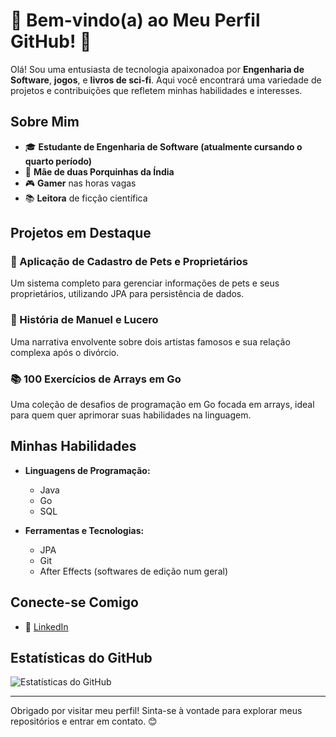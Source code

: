 # 🌟 Bem-vindo(a) ao Meu Perfil GitHub! 🌟

Olá! Sou uma entusiasta de tecnologia apaixonadoa por **Engenharia de Software**, **jogos**, e **livros de sci-fi**. Aqui você encontrará uma variedade de projetos e contribuições que refletem minhas habilidades e interesses.

## Sobre Mim

- 🎓 **Estudante de Engenharia de Software (atualmente cursando o quarto período)** 
- 🐹 **Mãe de duas Porquinhas da Índia**
- 🎮 **Gamer** nas horas vagas
- 📚 **Leitora** de ficção científica

## Projetos em Destaque

### 🐾 Aplicação de Cadastro de Pets e Proprietários
Um sistema completo para gerenciar informações de pets e seus proprietários, utilizando JPA para persistência de dados.

### 🎵 História de Manuel e Lucero
Uma narrativa envolvente sobre dois artistas famosos e sua relação complexa após o divórcio.

### 📚 100 Exercícios de Arrays em Go
Uma coleção de desafios de programação em Go focada em arrays, ideal para quem quer aprimorar suas habilidades na linguagem.

## Minhas Habilidades

- **Linguagens de Programação:**
  - Java
  - Go
  - SQL

- **Ferramentas e Tecnologias:**
  - JPA
  - Git
  - After Effects (softwares de edição num geral)

## Conecte-se Comigo

- 💼 [LinkedIn](https://www.linkedin.com/in/bruna-ribeiro-a09103212/)

## Estatísticas do GitHub

![Estatísticas do GitHub](https://github-readme-stats.vercel.app/api?username=brunadearibeiro&show_icons=true&theme=radical)

---

Obrigado por visitar meu perfil! Sinta-se à vontade para explorar meus repositórios e entrar em contato. 😊
